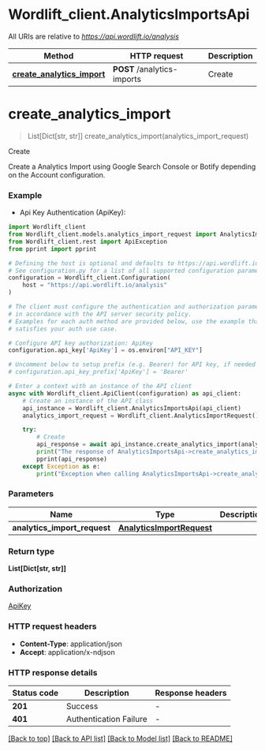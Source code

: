# Wordlift_client.AnalyticsImportsApi

All URIs are relative to *https://api.wordlift.io/analysis*

Method | HTTP request | Description
------------- | ------------- | -------------
[**create_analytics_import**](AnalyticsImportsApi.md#create_analytics_import) | **POST** /analytics-imports | Create


# **create_analytics_import**
> List[Dict[str, str]] create_analytics_import(analytics_import_request)

Create

Create a Analytics Import using Google Search Console or Botify depending on the Account configuration.

### Example

* Api Key Authentication (ApiKey):

```python
import Wordlift_client
from Wordlift_client.models.analytics_import_request import AnalyticsImportRequest
from Wordlift_client.rest import ApiException
from pprint import pprint

# Defining the host is optional and defaults to https://api.wordlift.io/analysis
# See configuration.py for a list of all supported configuration parameters.
configuration = Wordlift_client.Configuration(
    host = "https://api.wordlift.io/analysis"
)

# The client must configure the authentication and authorization parameters
# in accordance with the API server security policy.
# Examples for each auth method are provided below, use the example that
# satisfies your auth use case.

# Configure API key authorization: ApiKey
configuration.api_key['ApiKey'] = os.environ["API_KEY"]

# Uncomment below to setup prefix (e.g. Bearer) for API key, if needed
# configuration.api_key_prefix['ApiKey'] = 'Bearer'

# Enter a context with an instance of the API client
async with Wordlift_client.ApiClient(configuration) as api_client:
    # Create an instance of the API class
    api_instance = Wordlift_client.AnalyticsImportsApi(api_client)
    analytics_import_request = Wordlift_client.AnalyticsImportRequest() # AnalyticsImportRequest | 

    try:
        # Create
        api_response = await api_instance.create_analytics_import(analytics_import_request)
        print("The response of AnalyticsImportsApi->create_analytics_import:\n")
        pprint(api_response)
    except Exception as e:
        print("Exception when calling AnalyticsImportsApi->create_analytics_import: %s\n" % e)
```



### Parameters


Name | Type | Description  | Notes
------------- | ------------- | ------------- | -------------
 **analytics_import_request** | [**AnalyticsImportRequest**](AnalyticsImportRequest.md)|  | 

### Return type

**List[Dict[str, str]]**

### Authorization

[ApiKey](../README.md#ApiKey)

### HTTP request headers

 - **Content-Type**: application/json
 - **Accept**: application/x-ndjson

### HTTP response details

| Status code | Description | Response headers |
|-------------|-------------|------------------|
**201** | Success |  -  |
**401** | Authentication Failure |  -  |

[[Back to top]](#) [[Back to API list]](../README.md#documentation-for-api-endpoints) [[Back to Model list]](../README.md#documentation-for-models) [[Back to README]](../README.md)

